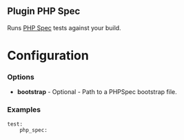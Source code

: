 Plugin PHP Spec
---------------

Runs [PHP Spec](http://www.phpspec.net/) tests against your build.

Configuration
=============

### Options

* **bootstrap** - Optional - Path to a PHPSpec bootstrap file. 

### Examples

```
test:
    php_spec:
```
